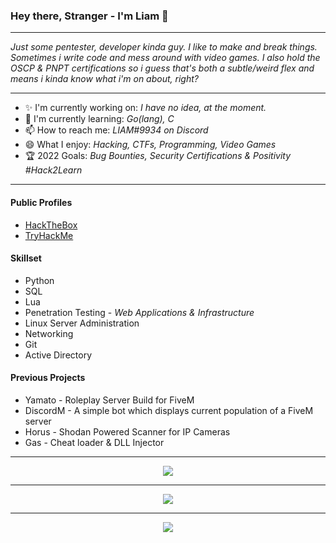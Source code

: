 ### Hey there, Stranger - I'm Liam 👋


---

_Just some pentester, developer kinda guy. I like to make and break things. Sometimes i write code and mess around with video games. I also hold the OSCP & PNPT certifications so i guess that's both a subtle/weird flex and means i kinda know what i'm on about, right?_

---
- ✨ I'm currently working on: _I have no idea, at the moment._
- 📖 I'm currently learning: _Go(lang), C_
- 📫 How to reach me: _LIAM#9934 on Discord_
- 😄 What I enjoy: _Hacking, CTFs, Programming, Video Games_
- 🏆 2022 Goals: _Bug Bounties, Security Certifications & Positivity #Hack2Learn_
---
#### **Public Profiles**
* [HackTheBox](https://app.hackthebox.com/profile/6123)
* [TryHackMe](https://tryhackme.com/p/liam1337)

#### **Skillset**
* Python
* SQL
* Lua
* Penetration Testing - _Web Applications & Infrastructure_ 
* Linux Server Administration
* Networking
* Git
* Active Directory

#### **Previous Projects**
* Yamato - Roleplay Server Build for FiveM
* DiscordM - A simple bot which displays current population of a FiveM server
* Horus - Shodan Powered Scanner for IP Cameras
* Gas - Cheat loader & DLL Injector
---

<p align="center">
  <img src="https://github-readme-stats.vercel.app/api?username=STBRR&show_icons=true&theme=dracula"/>
</p>

---

<p align="center">
  <img src="https://komarev.com/ghpvc/?username=STBRR&label=Profile+Visits&color=blueviolet&style=flat"/>
</p>

---

<p align="center">
  <img src="https://discord.c99.nl/widget/theme-1/264157830733496320.png"/>
</p>

